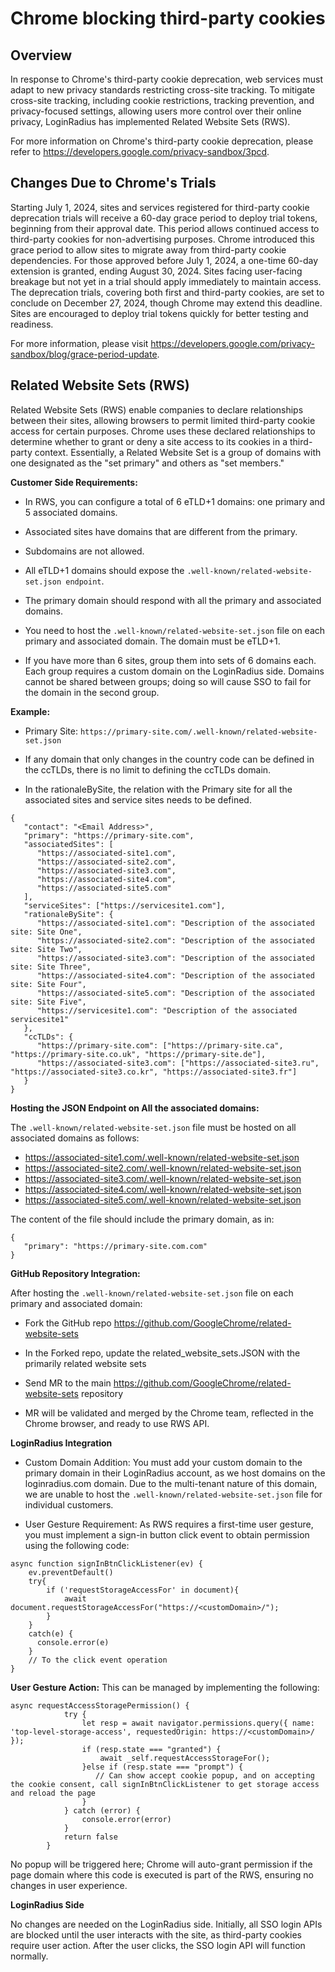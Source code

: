 # Chrome blocking third-party cookies

## Overview

In response to Chrome's third-party cookie deprecation, web services must adapt to new privacy standards restricting cross-site tracking. To mitigate cross-site tracking, including cookie restrictions, tracking prevention, and privacy-focused settings, allowing users more control over their online privacy, LoginRadius has implemented Related Website Sets (RWS).

For more information on Chrome's third-party cookie deprecation, please refer to https://developers.google.com/privacy-sandbox/3pcd.

## Changes Due to Chrome's Trials

Starting July 1, 2024, sites and services registered for third-party cookie deprecation trials will receive a 60-day grace period to deploy trial tokens, beginning from their approval date. This period allows continued access to third-party cookies for non-advertising purposes.
Chrome introduced this grace period to allow sites to migrate away from third-party cookie dependencies. For those approved before July 1, 2024, a one-time 60-day extension is granted, ending August 30, 2024. Sites facing user-facing breakage but not yet in a trial should apply immediately to maintain access. The deprecation trials, covering both first and third-party cookies, are set to conclude on December 27, 2024, though Chrome may extend this deadline. Sites are encouraged to deploy trial tokens quickly for better testing and readiness.

For more information, please visit https://developers.google.com/privacy-sandbox/blog/grace-period-update.


## Related Website Sets (RWS) 

Related Website Sets (RWS) enable companies to declare relationships between their sites, allowing browsers to permit limited third-party cookie access for certain purposes. Chrome uses these declared relationships to determine whether to grant or deny a site access to its cookies in a third-party context.
Essentially, a Related Website Set is a group of domains with one designated as the "set primary" and others as "set members."

**Customer Side Requirements:**

- In RWS, you can configure a total of 6 eTLD+1 domains: one primary and 5 associated domains.

- Associated sites have domains that are different from the primary.

- Subdomains are not allowed.

- All eTLD+1 domains should expose the `.well-known/related-website-set.json endpoint`.

- The primary domain should respond with all the primary and associated domains.

- You need to host the `.well-known/related-website-set.json` file on each primary and associated domain. The domain must be eTLD+1.

- If you have more than 6 sites, group them into sets of 6 domains each. Each group requires a custom domain on the LoginRadius side. Domains cannot be shared between groups; doing so will cause SSO to fail for the domain in the second group.

**Example:**

- Primary Site: `https://primary-site.com/.well-known/related-website-set.json`


- If any domain that only changes in the country code can be defined in the ccTLDs, there is no limit to defining the ccTLDs domain.

- In the rationaleBySite, the relation with the Primary site for all the associated sites and service sites needs to be defined.


```
{
   "contact": "<Email Address>",
   "primary": "https://primary-site.com",
   "associatedSites": [
      "https://associated-site1.com",
      "https://associated-site2.com",
      "https://associated-site3.com",
      "https://associated-site4.com",
      "https://associated-site5.com"
   ],
   "serviceSites": ["https://servicesite1.com"],
   "rationaleBySite": {
      "https://associated-site1.com": "Description of the associated site: Site One",
      "https://associated-site2.com": "Description of the associated site: Site Two",
      "https://associated-site3.com": "Description of the associated site: Site Three",
      "https://associated-site4.com": "Description of the associated site: Site Four",
      "https://associated-site5.com": "Description of the associated site: Site Five",
      "https://servicesite1.com": "Description of the associated servicesite1"
   },
   "ccTLDs": {
      "https://primary-site.com": ["https://primary-site.ca", "https://primary-site.co.uk", "https://primary-site.de"],
      "https://associated-site3.com": ["https://associated-site3.ru", "https://associated-site3.co.kr", "https://associated-site3.fr"]
   }
}
```

**Hosting the JSON Endpoint on All the associated domains:**

The `.well-known/related-website-set.json` file must be hosted on all associated domains as follows:

- https://associated-site1.com/.well-known/related-website-set.json
- https://associated-site2.com/.well-known/related-website-set.json
- https://associated-site3.com/.well-known/related-website-set.json
- https://associated-site4.com/.well-known/related-website-set.json
- https://associated-site5.com/.well-known/related-website-set.json

The content of the file should include the primary domain, as in:

```
{
   "primary": "https://primary-site.com.com"
}
```

**GitHub Repository Integration:**

After hosting the `.well-known/related-website-set.json` file on each primary and associated domain:

- Fork the GitHub repo https://github.com/GoogleChrome/related-website-sets   

- In the Forked repo, update the related_website_sets.JSON with the primarily related website sets

- Send MR to the main https://github.com/GoogleChrome/related-website-sets  repository

- MR will be validated and merged by the Chrome team, reflected in the Chrome browser, and ready to use RWS API.

**LoginRadius Integration**

- Custom Domain Addition: You must add your custom domain to the primary domain in their LoginRadius account, as we host domains on the loginradius.com domain. Due to the multi-tenant nature of this domain, we are unable to host the `.well-known/related-website-set.json` file for individual customers.

- User Gesture Requirement: As RWS requires a first-time user gesture, you must implement a sign-in button click event to obtain permission using the following code:

```
async function signInBtnClickListener(ev) {
    ev.preventDefault()
    try{
        if ('requestStorageAccessFor' in document){
            await document.requestStorageAccessFor("https://<customDomain>/");
        }
    }
    catch(e) {
      console.error(e)
    }
    // To the click event operation
}
```

**User Gesture Action:** This can be managed by implementing the following:

```
async requestAccessStoragePermission() {
            try {
                let resp = await navigator.permissions.query({ name: 'top-level-storage-access', requestedOrigin: https://<customDomain>/ });
                if (resp.state === "granted") {
                    await _self.requestAccessStorageFor();
                }else if (resp.state === "prompt") {
                   // Can show accept cookie popup, and on accepting the cookie consent, call signInBtnClickListener to get storage access and reload the page
                }
            } catch (error) {
                console.error(error)
            }
            return false
        }
```

No popup will be triggered here; Chrome will auto-grant permission if the page domain where this code is executed is part of the RWS, ensuring no changes in user experience.


**LoginRadius Side**

No changes are needed on the LoginRadius side. Initially, all SSO login APIs are blocked until the user interacts with the site, as third-party cookies require user action. After the user clicks, the SSO login API will function normally.

